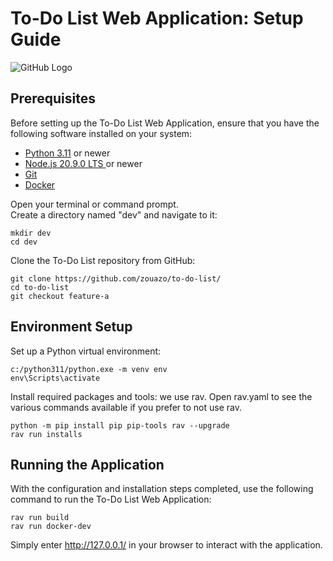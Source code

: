 # To-Do List Web Application: Setup Guide

![GitHub Logo](https://github.com/zouazo/to-do-list/blob/feature-a/Architecture.PNG)

## Prerequisites
Before setting up the To-Do List Web Application, ensure that you have the following software installed on your system:
- [Python 3.11](https://www.python.org/downloads/)  or newer
- [Node.js 20.9.0 LTS ](https://nodejs.org/en/download/) or newer
- [Git](https://git-scm.com/downloads)
- [Docker](https://www.docker.com/products/docker-desktop/)

Open your terminal or command prompt.    
Create a directory named "dev" and navigate to it:  

    
    mkdir dev
    cd dev
    
    
Clone the To-Do List repository from GitHub:

    
    git clone https://github.com/zouazo/to-do-list/
    cd to-do-list
    git checkout feature-a
    
## Environment Setup

Set up a Python virtual environment:  

    
    c:/python311/python.exe -m venv env
    env\Scripts\activate
    

Install required packages and tools: we use rav. Open rav.yaml to see the various commands available if you prefer to not use rav.

    
    python -m pip install pip pip-tools rav --upgrade
    rav run installs
    
## Running the Application


With the configuration and installation steps completed, use the following command to run the To-Do List Web Application:  

    
    
    rav run build
    rav run docker-dev
    

Simply enter http://127.0.0.1/ in your browser to interact with the application.








